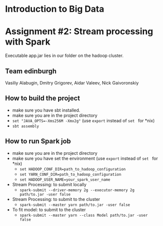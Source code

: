# Introduction to Big Data 
# Assignment #2: Stream processing with Spark
Executable app.jar lies in our folder on the hadoop cluster.

## Team edinburgh
Vasiliy Alabugin, Dmitry Grigorev, Aidar Valeev, Nick Gaivoronskiy

## How to build the project 
* make sure you have sbt installed.
* make sure you are in the project directory
* ```set "JAVA_OPTS=-Xms256M -Xmx2g"``` (use ```export``` instead of ```set ``` for *nix)
* ```sbt assembly```

## How to run Spark job 
* make sure you are in the project directory
* make sure you have set the environment (use ```export``` instead of ```set ``` for *nix)
  * ```set HADOOP_CONF_DIR=path_to_hadoop_configuration```
  * ```set YARN_CONF_DIR=path_to_hadoop_configuration```
  * ```set HADOOP_USER_NAME=your_spark_user_name```
* Stream Processing: to submit locally
  * ```spark-submit --driver-memory 2g --executor-memory 2g path/to.jar -user false```
* Stream Processing: to submit to the cluster
  * ```spark-submit --master yarn path/to.jar -user false```
* To fit model: to submit to the cluster
  * ```spark-submit --master yarn --class Model path/to.jar -user false```
